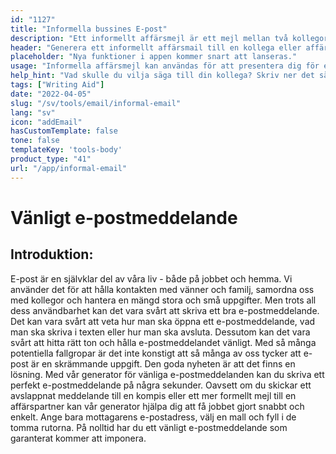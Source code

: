 ```yaml
---
id: "1127"
title: "Informella bussines E-post"
description: "Ett informellt affärsmejl är ett mejl mellan två kollegor eller affärspartners som inte är överdrivet formellt. Det är ett sätt att bygga upp ett förhållande och etablera en relation med den person du skickar ett mejl till."
header: "Generera ett informellt affärsmail till en kollega eller affärspartner."
placeholder: "Nya funktioner i appen kommer snart att lanseras."
usage: "Informella affärsmejl kan användas för att presentera dig för en ny kollega eller affärspartner eller för att bygga upp en relation med någon du redan har träffat."
help_hint: "Vad skulle du vilja säga till din kollega? Skriv ner det så omvandlar vi det till ett informellt affärsmail."
tags: ["Writing Aid"]
date: "2022-04-05"
slug: "/sv/tools/email/informal-email"
lang: "sv"
icon: "addEmail"
hasCustomTemplate: false
tone: false
templateKey: 'tools-body'
product_type: "41"
url: "/app/informal-email"
---
```


# Vänligt e-postmeddelande

## Introduktion:

E-post är en självklar del av våra liv - både på jobbet och hemma. Vi använder det för att hålla kontakten med vänner och familj, samordna oss med kollegor och hantera en mängd stora och små uppgifter. Men trots all dess användbarhet kan det vara svårt att skriva ett bra e-postmeddelande. Det kan vara svårt att veta hur man ska öppna ett e-postmeddelande, vad man ska skriva i texten eller hur man ska avsluta. Dessutom kan det vara svårt att hitta rätt ton och hålla e-postmeddelandet vänligt. Med så många potentiella fallgropar är det inte konstigt att så många av oss tycker att e-post är en skrämmande uppgift. Den goda nyheten är att det finns en lösning. Med vår generator för vänliga e-postmeddelanden kan du skriva ett perfekt e-postmeddelande på några sekunder. Oavsett om du skickar ett avslappnat meddelande till en kompis eller ett mer formellt mejl till en affärspartner kan vår generator hjälpa dig att få jobbet gjort snabbt och enkelt. Ange bara mottagarens e-postadress, välj en mall och fyll i de tomma rutorna. På nolltid har du ett vänligt e-postmeddelande som garanterat kommer att imponera.
